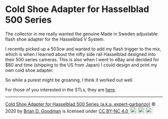 # Cold Shoe Adapter for Hasselblad 500 Series

The collector in me really wanted the genuine Made in Sweden adjustable flash shoe adapter for the Hasselblad V System.

I recently picked up a 503cw and wanted to add my flash trigger to the mix, which is when I learned about the nifty side rail Hasselblad designed into their 500 series cameras. This is also when I went to eBay and decided for $80 and time (shipping to the US from Japan) I could design and print my own cold shoe adapter.

So while a purest might be groaning, I think it worked out well.

For those of you interested in the STLs, they are <a href="https://github.com/bdgoodman/expert-garbanzo/tree/main/stl">here</a>.

<hr/>
<p xmlns:cc="http://creativecommons.org/ns#" xmlns:dct="http://purl.org/dc/terms/"><a property="dct:title" rel="cc:attributionURL" href="https://github.com/bdgoodman/turbo-pancake">Cold Shoe Adapter for Hasselblad 500 Series (a.k.a. expert-garbanzo)</a> © 2020 by <a rel="cc:attributionURL dct:creator" property="cc:attributionName" href="https://github.com/bdgoodman/">Brian D. Goodman</a> is licensed under <a href="http://creativecommons.org/licenses/by-nc/4.0/?ref=chooser-v1" target="_blank" rel="license noopener noreferrer" style="display:inline-block;">CC BY-NC 4.0 <img style="height:22px!important;margin-left:3px;vertical-align:text-bottom;" src="https://mirrors.creativecommons.org/presskit/icons/cc.svg?ref=chooser-v1"><img style="height:22px!important;margin-left:3px;vertical-align:text-bottom;" src="https://mirrors.creativecommons.org/presskit/icons/by.svg?ref=chooser-v1"><img style="height:22px!important;margin-left:3px;vertical-align:text-bottom;" src="https://mirrors.creativecommons.org/presskit/icons/nc.svg?ref=chooser-v1"></a></p>

